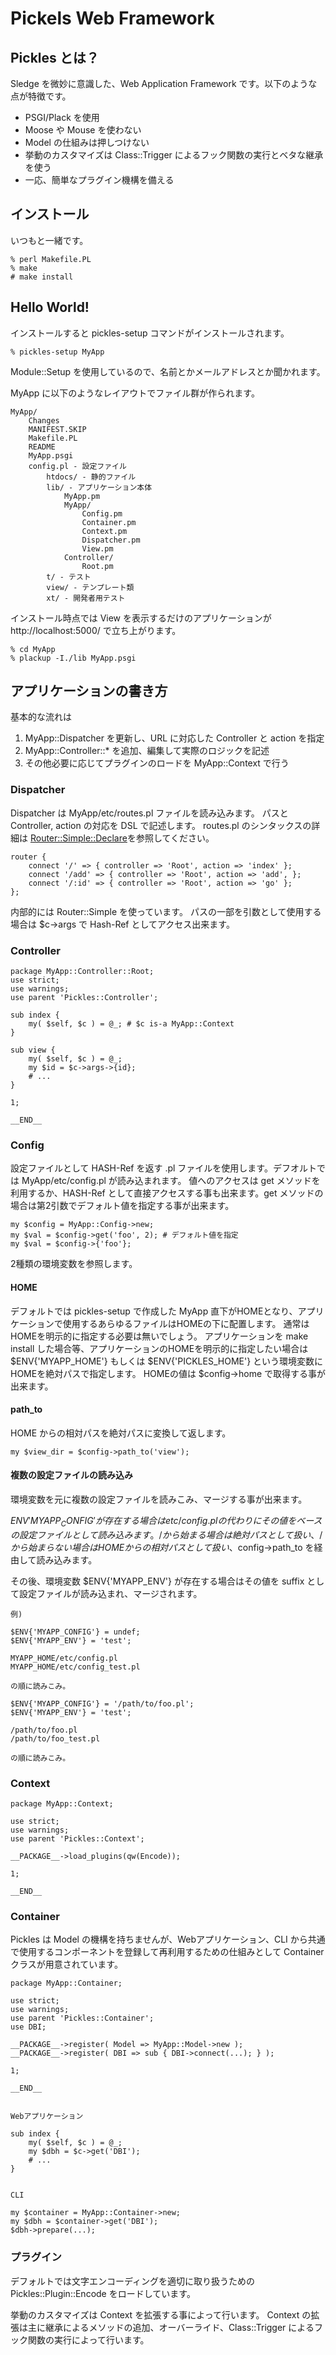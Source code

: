 
# Pickels Web Framework

## Pickles とは？

Sledge を微妙に意識した、Web Application Framework です。以下のような点が特徴です。

* PSGI/Plack を使用
* Moose や Mouse を使わない
* Model の仕組みは押しつけない
* 挙動のカスタマイズは Class::Trigger によるフック関数の実行とベタな継承を使う
* 一応、簡単なプラグイン機構を備える

## インストール ##

いつもと一緒です。

    % perl Makefile.PL
    % make
    # make install

## Hello World! ##

インストールすると pickles-setup コマンドがインストールされます。

    % pickles-setup MyApp

Module::Setup を使用しているので、名前とかメールアドレスとか聞かれます。

MyApp に以下のようなレイアウトでファイル群が作られます。

    MyApp/
        Changes
        MANIFEST.SKIP
        Makefile.PL
        README
        MyApp.psgi 
        config.pl - 設定ファイル
            htdocs/ - 静的ファイル
            lib/ - アプリケーション本体
                MyApp.pm 
                MyApp/
                    Config.pm
                    Container.pm
                    Context.pm
                    Dispatcher.pm
                    View.pm
                Controller/
                    Root.pm
            t/ - テスト
            view/ - テンプレート類
            xt/ - 開発者用テスト


インストール時点では View を表示するだけのアプリケーションが http://localhost:5000/ で立ち上がります。

    % cd MyApp
    % plackup -I./lib MyApp.psgi

## アプリケーションの書き方 ##

基本的な流れは

1. MyApp::Dispatcher を更新し、URL に対応した Controller と action を指定
2. MyApp::Controller::* を追加、編集して実際のロジックを記述
3. その他必要に応じてプラグインのロードを MyApp::Context で行う

### Dispatcher ###

Dispatcher は MyApp/etc/routes.pl ファイルを読み込みます。
パスと Controller, action の対応を DSL で記述します。
routes.pl のシンタックスの詳細は [Router::Simple::Declare](http://search.cpan.org/dist/Router-Simple/)を参照してください。


    router {
        connect '/' => { controller => 'Root', action => 'index' };
        connect '/add' => { controller => 'Root', action => 'add', };
        connect '/:id' => { controller => 'Root', action => 'go' };
    };

内部的には Router::Simple を使っています。
パスの一部を引数として使用する場合は $c->args で Hash-Ref としてアクセス出来ます。

### Controller ###

    package MyApp::Controller::Root;
    use strict;
    use warnings;
    use parent 'Pickles::Controller';
    
    sub index {
        my( $self, $c ) = @_; # $c is-a MyApp::Context
    }
    
    sub view {
        my( $self, $c ) = @_;
        my $id = $c->args->{id};
        # ...
    }
     
    1;
    
    __END__

### Config ###

設定ファイルとして HASH-Ref を返す .pl ファイルを使用します。デフオルトでは MyApp/etc/config.pl が読み込まれます。
値へのアクセスは get メソッドを利用するか、HASH-Ref として直接アクセスする事も出来ます。get メソッドの場合は第2引数でデフォルト値を指定する事が出来ます。

    my $config = MyApp::Config->new;
    my $val = $config->get('foo', 2); # デフォルト値を指定
    my $val = $config->{'foo'};

2種類の環境変数を参照します。


#### HOME ####

デフォルトでは pickles-setup で作成した MyApp 直下がHOMEとなり、アプリケーションで使用するあらゆるファイルはHOMEの下に配置します。
通常はHOMEを明示的に指定する必要は無いでしょう。
アプリケーションを make install した場合等、アプリケーションのHOMEを明示的に指定したい場合は $ENV{'MYAPP_HOME'} もしくは $ENV{'PICKLES_HOME'} という環境変数に HOMEを絶対パスで指定します。
HOMEの値は $config->home で取得する事が出来ます。

#### path_to ####

HOME からの相対パスを絶対パスに変換して返します。

    my $view_dir = $config->path_to('view');

#### 複数の設定ファイルの読み込み

環境変数を元に複数の設定ファイルを読みこみ、マージする事が出来ます。

$ENV{'MYAPP_CONFIG'} が存在する場合は etc/config.pl の代わりにその値をベースの設定ファイルとして読み込みます。
/ から始まる場合は絶対パスとして扱い、/ から始まらない場合は HOMEからの相対パスとして扱い、$config->path_to を経由して読み込みます。

その後、環境変数 $ENV{'MYAPP_ENV'} が存在する場合はその値を suffix として設定ファイルが読み込まれ、マージされます。

    例)
    
    $ENV{'MYAPP_CONFIG'} = undef;
    $ENV{'MYAPP_ENV'} = 'test';
    
    MYAPP_HOME/etc/config.pl
    MYAPP_HOME/etc/config_test.pl 
    
    の順に読みこみ。

    $ENV{'MYAPP_CONFIG'} = '/path/to/foo.pl';
    $ENV{'MYAPP_ENV'} = 'test';
    
    /path/to/foo.pl
    /path/to/foo_test.pl
    
    の順に読みこみ。

### Context ###

    package MyApp::Context;
     
    use strict;
    use warnings;
    use parent 'Pickles::Context';
     
    __PACKAGE__->load_plugins(qw(Encode));
    
    1;
    
    __END__

### Container ###

Pickles は Model の機構を持ちませんが、Webアプリケーション、CLI から共通で使用するコンポーネントを登録して再利用するための仕組みとして Container クラスが用意されています。

    package MyApp::Container;
    
    use strict;
    use warnings;
    use parent 'Pickles::Container';
    use DBI;
    
    __PACKAGE__->register( Model => MyApp::Model->new );
    __PACKAGE__->register( DBI => sub { DBI->connect(...); } );
    
    1;

    __END__


    Webアプリケーション
    
    sub index {
        my( $self, $c ) = @_;
        my $dbh = $c->get('DBI');
        # ...
    }


    CLI
    
    my $container = MyApp::Container->new;
    my $dbh = $container->get('DBI');
    $dbh->prepare(...);

### プラグイン ###

デフォルトでは文字エンコーディングを適切に取り扱うための Pickles::Plugin::Encode をロードしています。

挙動のカスタマイズは Context を拡張する事によって行います。
Context の拡張は主に継承によるメソッドの追加、オーバーライド、Class::Trigger によるフック関数の実行によって行います。

